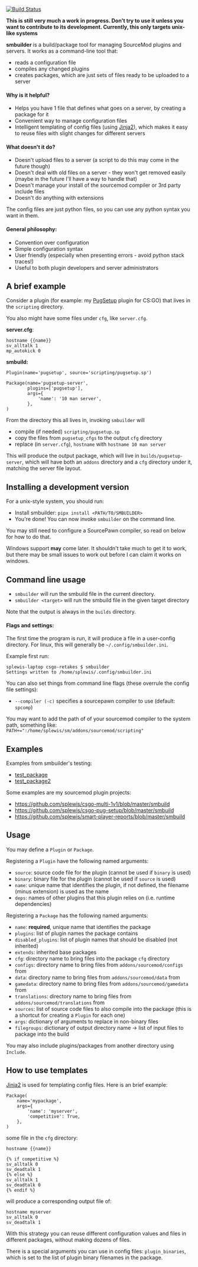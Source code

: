 [![Build Status](https://travis-ci.org/splewis/sm-builder.svg?branch=master)](https://travis-ci.org/splewis/sm-builder)

**This is still very much a work in progress. Don't try to use it unless you want to contribute to its development. Currently, this only targets unix-like systems**

**smbuilder** is a build/package tool for managing SourceMod plugins and servers. It works as a command-line tool that:
- reads a configuration file
- compiles any changed plugins
- creates packages, which are just sets of files ready to be uploaded to a server

#### Why is it helpful?
- Helps you have 1 file that defines what goes on a server, by creating a package for it
- Convenient way to manage configuration files
- Intelligent templating of config files (using [Jinja2](http://jinja.pocoo.org/)), which makes it easy to reuse files with slight changes for different servers

#### What doesn't it do?
- Doesn't upload files to a server (a script to do this may come in the future though)
- Doesn't deal with old files on a server - they won't get removed easily (maybe in the future I'll have a way to handle that)
- Doesn't manage your install of the sourcemod compiler or 3rd party include files
- Doesn't do anything with extensions

The config files are just python files, so you can use any python syntax you want in them.

#### General philosophy:
- Convention over configuration
- Simple configuration syntax
- User friendly (especially when presenting errors - avoid python stack traces!)
- Useful to both plugin developers and server administrators


## A brief example

Consider a plugin (for example: my [PugSetup](https://github.com/splewis/csgo-pug-setup) plugin for CS:GO) that lives in the ``scripting`` directory.

You also might have some files under ``cfg``, like ``server.cfg``.


**server.cfg**:
```
hostname {{name}}
sv_alltalk 1
mp_autokick 0
```

**smbuild:**
```
Plugin(name='pugsetup', source='scripting/pugsetup.sp')

Package(name='pugsetup-server',
        plugins=['pugsetup'],
        args={
        	'name': '10 man server',
        },
)
```

From the directory this all lives in, invoking ``smbuilder`` will
- compile (if needed) ``scripting/pugsetup.sp``
- copy the files from ``pugsetup_cfgs`` to the output ``cfg`` directory
- replace (in ``server.cfg``), ``hostname`` with ``hostname 10 man server``

This will produce the output package, which will live in ``builds/pugsetup-server``, which will have both an ``addons`` directory and a ``cfg`` directory under it, matching the server file layout.


## Installing a development version
For a unix-style system, you should run:

* Install smbuilder: ``pipx install <PATH/TO/SMBUILDER>``
* You're done! You can now invoke ``smbuilder`` on the command line.

You may still need to configure a SourcePawn compiler, so read on below for how to do that.

Windows support **may** come later. It shouldn't take much to get it to work, but there may be small issues to work out before I can claim it works on windows.


## Command line usage

- ``smbuilder`` will run the smbuild file in the current directory.
- ``smbuilder <target>`` will run the smbuild file in the given target directory

Note that the output is always in the ``builds`` directory.

#### Flags and settings:

The first time the program is run, it will produce a file in a user-config directory. For linux, this will generally be ``~/.config/smbuilder.ini``.

Example first run:
```
splewis-laptop csgo-retakes $ smbuilder
Settings written to /home/splewis/.config/smbuilder.ini
```

You can also set things from command line flags (these overrule the config file settings):
- ``--compiler (-c)`` specifies a sourcepawn compiler to use (default: ``spcomp``)

You may want to add the path of of your sourcemod compiler to the system path, something like:
``PATH+=":/home/splewis/sm/addons/sourcemod/scripting"``


## Examples
Examples from smbuilder's testing:
- [test_package](src/smbuilder/testpackages/test_package/smbuild)
- [test_package2](src/smbuilder/testpackages/test_package2/smbuild)

Some examples are my sourcemod plugin projects:
- https://github.com/splewis/csgo-multi-1v1/blob/master/smbuild
- https://github.com/splewis/csgo-pug-setup/blob/master/smbuild
- https://github.com/splewis/smart-player-reports/blob/master/smbuild


## Usage
You may define a ``Plugin`` or ``Package``.

Registering a ``Plugin`` have the following named arguments:
- ``source``: source code file for the plugin (cannot be used if ``binary`` is used)
- ``binary``: binary file for the plugin (cannot be used if ``source`` is used)
- ``name``: unique name that identifies the plugin, if not defined, the filename (minus extension) is used as the name
- ``deps``: names of other plugins that this plugin relies on (i.e. runtime dependencies)


Registering a ``Package`` has the following named arguments:
- ``name``: **required**, unique name that identifies the package
- ``plugins``: list of plugin names the package contains
- ``disabled_plugins``: list of plugin names that should be disabled (not inherited)
- ``extends``: inherited base packages
- ``cfg``: directory name to bring files into the package ``cfg`` directory
- ``configs``: directory name to bring files from ``addons/sourcemod/configs`` from
- ``data``: directory name to bring files from ``addons/sourcemod/data`` from
- ``gamedata``: directory name to bring files from ``addons/sourcemod/gamedata`` from
- ``translations``: directory name to bring files from ``addons/sourcemod/translations`` from
- ``sources``: list of source code files to also compile into the package (this is a shortcut for creating a ``Plugin`` for each one)
- ``args``: dictionary of arguments to replace in non-binary files
- ``filegroups``: dictionary of output directory name -> list of input files to package into the build


You may also include plugins/packages from another directory using ``Include``.


## How to use templates

[Jinja2](http://jinja.pocoo.org/) is used for templating config files. Here is an brief example:

```
Package(
    name='mypackage',
    args={
        'name': 'myserver',
        'competitive': True,
    },
)
```

some file in the `cfg` directory:
```
hostname {{name}}

{% if competitive %}
sv_alltalk 0
sv_deadtalk 1
{% else %}
sv_alltalk 1
sv_deadtalk 0
{% endif %}
```

will produce a corresponding output file of:
```
hostname myserver
sv_alltalk 0
sv_deadtalk 1
```

With this strategy you can reuse different configuration values and files in different packages, without making dozens of files.

There is a special arguments you can use in config files: ``plugin_binaries``, which is set to the list of plugin binary filenames in the package.
